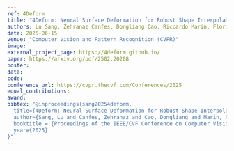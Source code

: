 ```yaml
---
ref: 4Deform
title: "4Deform: Neural Surface Deformation for Robust Shape Interpolation"
authors: Lu Sang, Zehranaz Canfes, Dongliang Cao, Riccardo Marin, Florian Bernard, Daniel Cremers
date: 2025-06-15
venue: "Computer Vision and Pattern Recognition (CVPR)"
image: 
external_project_page: https://4deform.github.io/
paper: https://arxiv.org/pdf/2502.20208
poster:
data:
code: 
conference_url: https://cvpr.thecvf.com/Conferences/2025
equal_contributions: 
award: 
bibtex: "@inproceedings{sang20254deform,
  title={4Deform: Neural Surface Deformation for Robust Shape Interpolation},
  author={Sang, Lu and Canfes, Zehranaz and Cao, Dongliang and Marin, Riccardo and Bernard, Florian and Cremers, Daniel},
  booktitle = {Proceedings of the IEEE/CVF Conference on Computer Vision and Pattern Recognition},
  year={2025}
}"
---
```

